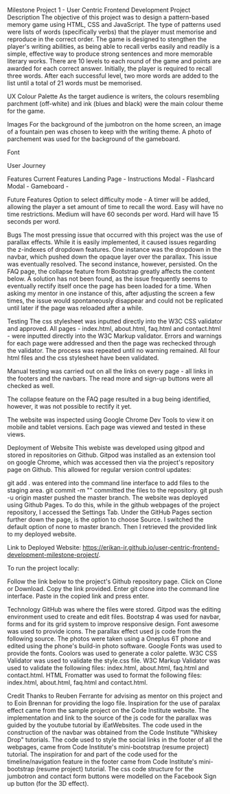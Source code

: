 Milestone Project 1 - User Centric Frontend Development
Project Description
The objective of this project was to design a pattern-based memory game using HTML, CSS and JavaScript. 
The type of patterns used were lists of words (specifically verbs) that the player must memorise and reproduce in the correct order.
The game is designed to stengthen the player's writing abilities, as being able to recall verbs easily and readily is a simple, effective 
way to produce strong sentences and more memorable literary works. There are 10 levels to each round of the game and points are awarded
for each correct answer. Initially, the player is required to recall three words. After each successful level, two more words are added
to the list until a total of 21 words must be memorised.


UX
Colour Palette
As the target audience is writers, the colours resembling parchment (off-white) and ink (blues and black) were the main colour theme 
for the game.

Images
For the background of the jumbotron on the home screen, an image of a fountain pen was chosen to keep with the writing theme. 
A photo of parchement was used for the background of the gameboard.

Font



User Journey


Features
Current Features
Landing Page - 
Instructions Modal - 
Flashcard Modal - 
Gameboard - 

Future Features
Option to select difficulty mode - A timer will be added, allowing the player a set amount of time to recall the word. 
Easy will have no time restrictions. Medium will have 60 seconds per word. Hard will have 15 seconds per word.

Bugs
The most pressing issue that occurred with this project was the use of parallax effects. While it is easily implemented, it caused issues regarding the z-indexes of dropdown features. One instance was the dropdown in the navbar, which pushed down the opaque layer over the parallax. This issue was eventually resolved. The second instance, however, persisted. On the FAQ page, the collapse feature from Bootstrap greatly affects the content below. A solution has not been found, as the issue frequently seems to eventually rectify itself once the page has been loaded for a time. When asking my mentor in one instance of this, after adjusting the screen a few times, the issue would spontaneously disappear and could not be replicated until later if the page was reloaded after a while.

Testing
The css stylesheet was inputted directly into the W3C CSS validator and approved. All pages - index.html, about.html, faq.html and contact.html - were inputted directly into the W3C Markup validator. Errors and warnings for each page were addressed and then the page was rechecked through the validator. The process was repeated until no warning remained. All four html files and the css stylesheet have been validated.

Manual testing was carried out on all the links on every page - all links in the footers and the navbars. The read more and sign-up buttons were all checked as well.

The collapse feature on the FAQ page resulted in a bug being identified, however, it was not possible to rectify it yet.

The website was inspected using Google Chrome Dev Tools to view it on mobile and tablet versions. Each page was viewed and tested in these views.

Deployment of Website
This webiste was developed using gitpod and stored in repositories on Github. Gitpod was installed as an extension tool on google Chrome, which was accessed then via the project's repository page on Github. This allowed for regular version control updates:

git add . was entered into the command line interface to add files to the staging area.
git commit -m "" committed the files to the repository.
git push -u origin master pushed the master branch.
The website was deployed using Github Pages. To do this, while in the github webpages of the project repository, I accessed the Settings Tab. Under the GitHub Pages section further down the page, is the option to choose Source. I switched the default option of none to master branch. Then I retrieved the provided link to my deployed website.

Link to Deployed Website: https://erikan-ir.github.io/user-centric-frontend-development-milestone-project/.

To run the project locally:

Follow the link below to the project's Github repository page.
Click on Clone or Download.
Copy the link provided.
Enter git clone into the command line interface.
Paste in the copied link and press enter.

Technology
GitHub was where the files were stored.
Gitpod was the editing environment used to create and edit files.
Bootstrap 4 was used for navbar, forms and for its grid system to improve responsive design.
Font awesome was used to provide icons.
The parallax effect used js code from the following source.
The photos were taken using a Oneplus 6T phone and edited using the phone's build-in photo software.
Google Fonts was used to provide the fonts.
Coolors was used to generate a color palette.
W3C CSS Validator was used to validate the style.css file.
W3C Markup Validator was used to validate the following files: index.html, about.html, faq.html and contact.html.
HTML Fromatter was used to format the following files: index.html, about.html, faq.html and contact.html.

Credit
Thanks to Reuben Ferrante for advising as mentor on this project and to Eoin Brennan for providing the logo file.
Inspiration for the use of paralax effect came from the sample project on the Code Institute website.
The implementation and link to the source of the js code for the parallax was guided by the youtube tutorial by iEatWebsites.
The code used in the construction of the navbar was obtained from the Code Institute "Whiskey Drop" tutorials.
The code used to style the social links in the footer of all the webpages, came from Code Institute's mini-bootstrap (resume project) tutorial.
The inspiration for and part of the code used for the timeline/navigation feature in the footer came from Code Institute's mini-bootstrap (resume project) tutorial.
The css code structure for the jumbotron and contact form buttons were modelled on the Facebook Sign up button (for the 3D effect).
